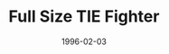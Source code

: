 ---
component_id: bigtie
title: "Full Size TIE Fighter"
authors: 
    - "Matt Boyce"
date: 1996-02-03
filename: "bigtie.zip"
component_type: "3do"
cover: 
description: "A full-size TIE Fighter."
---